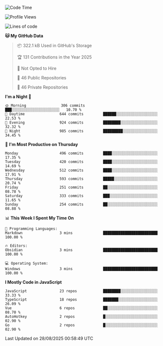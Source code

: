 <!--START_SECTION:waka-->
![Code Time](http://img.shields.io/badge/Code%20Time-977%20hrs%2028%20mins-blue)

![Profile Views](http://img.shields.io/badge/Profile%20Views-0-blue)

![Lines of code](https://img.shields.io/badge/From%20Hello%20World%20I%27ve%20Written-1.7%20million%20lines%20of%20code-blue)

**🐱 My GitHub Data** 

> 📦 322.1 kB Used in GitHub's Storage 
 > 
> 🏆 131 Contributions in the Year 2025
 > 
> 🚫 Not Opted to Hire
 > 
> 📜 46 Public Repositories 
 > 
> 🔑 46 Private Repositories 
 > 
**I'm a Night 🦉** 

```text
🌞 Morning                306 commits         ███░░░░░░░░░░░░░░░░░░░░░░   10.70 % 
🌆 Daytime                644 commits         ██████░░░░░░░░░░░░░░░░░░░   22.53 % 
🌃 Evening                924 commits         ████████░░░░░░░░░░░░░░░░░   32.32 % 
🌙 Night                  985 commits         █████████░░░░░░░░░░░░░░░░   34.45 % 
```
📅 **I'm Most Productive on Thursday** 

```text
Monday                   496 commits         ████░░░░░░░░░░░░░░░░░░░░░   17.35 % 
Tuesday                  420 commits         ████░░░░░░░░░░░░░░░░░░░░░   14.69 % 
Wednesday                512 commits         ████░░░░░░░░░░░░░░░░░░░░░   17.91 % 
Thursday                 593 commits         █████░░░░░░░░░░░░░░░░░░░░   20.74 % 
Friday                   251 commits         ██░░░░░░░░░░░░░░░░░░░░░░░   08.78 % 
Saturday                 333 commits         ███░░░░░░░░░░░░░░░░░░░░░░   11.65 % 
Sunday                   254 commits         ██░░░░░░░░░░░░░░░░░░░░░░░   08.88 % 
```


📊 **This Week I Spent My Time On** 

```text
💬 Programming Languages: 
Markdown                 3 mins              █████████████████████████   100.00 % 

🔥 Editors: 
Obsidian                 3 mins              █████████████████████████   100.00 % 

💻 Operating System: 
Windows                  3 mins              █████████████████████████   100.00 % 
```

**I Mostly Code in JavaScript** 

```text
JavaScript               23 repos            ████████░░░░░░░░░░░░░░░░░   33.33 % 
TypeScript               18 repos            ███████░░░░░░░░░░░░░░░░░░   26.09 % 
Vue                      6 repos             ██░░░░░░░░░░░░░░░░░░░░░░░   08.70 % 
AutoHotkey               2 repos             █░░░░░░░░░░░░░░░░░░░░░░░░   02.90 % 
Go                       2 repos             █░░░░░░░░░░░░░░░░░░░░░░░░   02.90 % 
```




 Last Updated on 28/08/2025 00:58:49 UTC
<!--END_SECTION:waka-->
